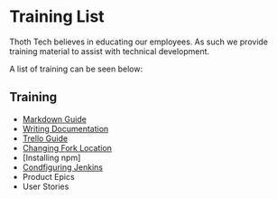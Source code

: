 # Training List

Thoth Tech believes in educating our employees. As such we provide training material to assist with technical development.

A list of training can be seen below:

## Training

- [Markdown Guide](markdown-guide.md)
- [Writing Documentation](writing-documentation.md)
- [Trello Guide](trello-guide.md)
- [Changing Fork Location](changing-git-fork-location.md)
- [Installing npm]
- [Condfiguring Jenkins](configuringJenkins.md)
- Product Epics
- User Stories
